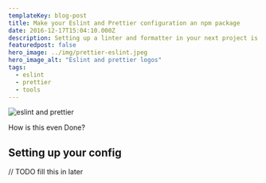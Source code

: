 ```yaml
---
templateKey: blog-post
title: Make your Eslint and Prettier configuration an npm package
date: 2016-12-17T15:04:10.000Z
description: Setting up a linter and formatter in your next project is just an npm install away
featuredpost: false
hero_image: ../img/prettier-eslint.jpeg
hero_image_alt: "Eslint and prettier logos"
tags:
  - eslint
  - prettier
  - tools
---
```


![eslint and prettier](/img/prettier-eslint.jpeg)

How is this even Done?

## Setting up your config

// TODO fill this in later
